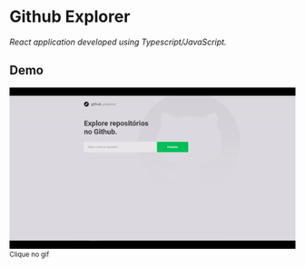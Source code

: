 <h1>Github Explorer</h1>

<p>
  <i>React application developed using Typescript/JavaScript.</i>
  <br>
</p>

<h2>Demo</h2>

[![Github Explorer](https://github.com/TxrWall/github-explorer/blob/main/gif_app.gif?raw=true)](https://youtu.be/LWVMMoovMOg)
<sup>Clique no gif</sup>
